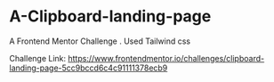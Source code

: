 # A-Clipboard-landing-page
A Frontend Mentor Challenge . Used Tailwind css



Challenge Link: https://www.frontendmentor.io/challenges/clipboard-landing-page-5cc9bccd6c4c91111378ecb9

